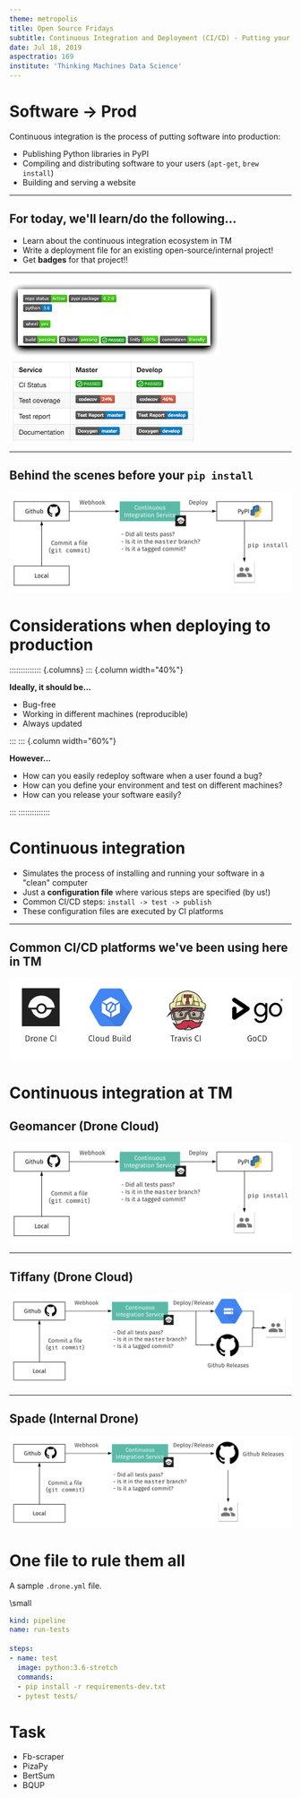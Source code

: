 ```yaml
---
theme: metropolis
title: Open Source Fridays
subtitle: Continuous Integration and Deployment (CI/CD) - Putting your software into production
date: Jul 18, 2019
aspectratio: 169
institute: 'Thinking Machines Data Science'
---
```



# Software -> Prod

Continuous integration is the process of putting software into production:

- Publishing Python libraries in PyPI
- Compiling and distributing software to your users (`apt-get`, `brew install`)
- Building and serving a website

---

## For today, we'll learn/do the following...

- Learn about the continuous integration ecosystem in TM 
- Write a deployment file for an existing open-source/internal project!
- Get **badges** for that project!!

---

![](00_badge.png)
![](01_badge.png)


---

## Behind the scenes before your `pip install` 

![](oss_lifecycle.png)

# Considerations when deploying to production

:::::::::::::: {.columns}
::: {.column width="40%"}

**Ideally, it should be...**

* Bug-free
* Working in different machines (reproducible) 
* Always updated 

:::
::: {.column width="60%"}

**However...**

* How can you easily redeploy software when a user found a bug?
* How can you define your environment and test on different machines?
* How can you release your software easily?


:::
::::::::::::::


# Continuous integration

- Simulates the process of installing and running your software in a "clean" computer
- Just a **configuration file** where various steps are specified (by us!) 
- Common CI/CD steps: `install -> test -> publish`
- These configuration files are executed by CI platforms

---

## Common CI/CD platforms we've been using here in TM 

![](ci_cd_platforms.png)


# Continuous integration at TM 


## Geomancer (Drone Cloud)


![](oss_lifecycle.png)

---

## Tiffany (Drone Cloud)

![](oss_golang.png)

--- 

## Spade (Internal Drone)

![](oss_golang_spade.png)

# One file to rule them all

A sample `.drone.yml` file. 

\small

```yaml
kind: pipeline
name: run-tests

steps:
- name: test
  image: python:3.6-stretch
  commands:
  - pip install -r requirements-dev.txt
  - pytest tests/
```

# Task

- Fb-scraper
- PizaPy
- BertSum
- BQUP

